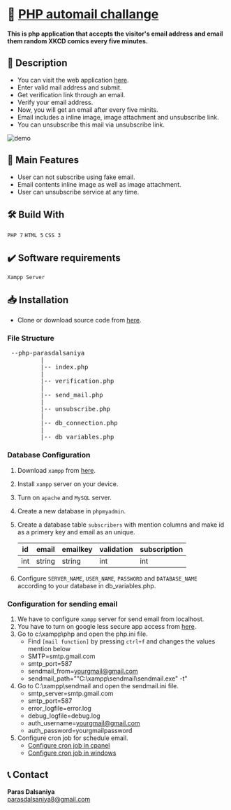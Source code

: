 # 📧 [PHP automail challange](https://www.paraspatel.tech)

**This is php application that accepts the visitor's email address and email them random XKCD comics every five minutes.**

## 📝 Description

* You can visit the web application [here](https://www.paraspatel.tech).
* Enter valid mail address and submit.
* Get verification link through an email.
* Verify your email address.
* Now, you will get an email after every five minits.
* Email includes a inline image, image attachment and unsubscribe link.
* You can unsubscribe this mail via unsubscribe link.

![demo](https://paraspatel.tech/homepage.png)

## 📜 Main Features

* User can not subscribe using fake email.
* Email contents inline image as well as image attachment.
* User can unsubscribe service at any time.

## 🛠️ Build With

  `PHP 7`  `HTML 5`  `CSS 3`

## ✔️ Software requirements

  `Xampp Server`

## 📥 Installation

* Clone or download source code from [here](https://github.com/parasdalsaniya).

### File Structure

<pre>
 --php-parasdalsaniya
         |
         |-- index.php
         |
         |-- verification.php
         |
         |-- send_mail.php
         |
         |-- unsubscribe.php
         |
         |-- db_connection.php
         |
         |-- db_variables.php
</pre>

### Database Configuration

1. Download `xampp` from [here](https://www.apachefriends.org/index.html).
2. Install `xampp` server on your device.
3. Turn on `apache` and `MySQL` server.
4. Create a new database in `phpmyadmin`.
5. Create a database table `subscribers` with mention columns and make id as a primery key and email as an unique.

    |id   |email   |emailkey   |validation   |subscription  |
    |---  |------  |------     |---          |---           |
    |int  |string  |string     |int          |int           |

6. Configure `SERVER_NAME`, `USER_NAME`, `PASSWORD` and `DATABASE_NAME` according to your database in db_variables.php.

### Configuration for sending email

1. We have to configure `xampp` server for send email from localhost.
2. You have to turn on google less secure app access from [here](https://myaccount.google.com/lesssecureapps?pli=1&rapt=AEjHL4MDWHhMPbqeGgY5ZVsdiB-a6un9yNn-CoWBxYwi220T6Q6wekLHVsZAE8SgY3EUxDmtte9uOrU4fmO6gVrY4KNs_B4ktw).
3. Go to c:\xampp\php and open the php.ini file.
    * Find `[mail function]` by pressing `ctrl+f` and changes the values mention below
    * SMTP=smtp.gmail.com
    * smtp_port=587
    * sendmail_from=yourgmail@gmail.com
    * sendmail_path="\"C:\xampp\sendmail\sendmail.exe\" -t"
4. Go to C:\xampp\sendmail and open the sendmail.ini file.
    * smtp_server=smtp.gmail.com
    * smtp_port=587
    * error_logfile=error.log
    * debug_logfile=debug.log
    * auth_username=yourgmail@gmail.com
    * auth_password=yourgmailpassword
5. Configure cron job for schedule email.
    * [Configure cron job in cpanel](https://blog.cpanel.com/how-to-configure-a-cron-job/)
    * [Configure cron job in windows](https://medium.com/@shraddha_kulkarni/run-php-cron-in-windows-513fb1aa53a5)
  
## 📞 Contact

**Paras Dalsaniya**
<br>parasdalsaniya8@gmail.com
